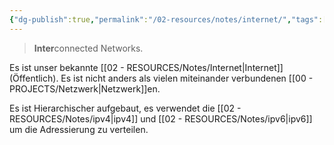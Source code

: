 ```yaml
---
{"dg-publish":true,"permalink":"/02-resources/notes/internet/","tags":[null],"noteIcon":"","updated":"2024-06-10T02:02:17.750+02:00"}
---
```


> **Inter**connected Networks.

Es ist unser bekannte [[02 - RESOURCES/Notes/Internet\|Internet]] (Öffentlich). Es ist nicht anders als vielen miteinander verbundenen [[00 - PROJECTS/Netzwerk\|Netzwerk]]en.

Es ist Hierarchischer aufgebaut, es verwendet die [[02 - RESOURCES/Notes/ipv4\|ipv4]] und [[02 - RESOURCES/Notes/ipv6\|ipv6]] um die Adressierung zu verteilen.